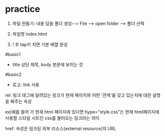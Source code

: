 # practice

1. 파일 만들기: 내용 담을 폴더 생성--> File --> open folder --> 폴더 선택

2. 파일명 index.html

3. ! 후 tap키 치면 기본 배열 완성

#basic1
- title 상단 제목, body 본문에 보이는 것

#basic2
- 로고: link 사용

<link rel="stylesheet" href="">

rel: 링크 태그에 달려있는 링크가 현재 페이지와 어떤 '관계'를 갖고 있는지에 대한 설명을 해주는 속성

ex)예를 들어 <link rel="stylesheet " hype="style.css"> 가 현재 html 페이지에 있다면 hype="style.css"는 현재 html페이지에 사용할 스타일 시트인 css를 불러오는 링크라는 의미

href: 속성은 링크된 외부 리소스(external resource)의 URL

